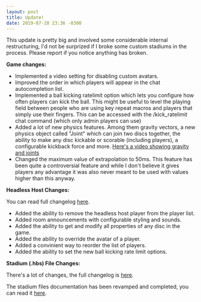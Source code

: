 ```yaml
---
layout: post
title: Update!
date: 2019-07-28 23:36 -0300
---
```

This update is pretty big and involved some considerable internal restructuring, I'd not be surprized if I broke some custom stadiums in the process. Please report if you notice anything has broken.

**Game changes:**

 * Implemented a video setting for disabling custom avatars.
 * Improved the order in which players will appear in the chat autocompletion list.
 * Implemented a ball kicking ratelimit option which lets you configure how often players can kick the ball. This might be useful to level the playing field between people who are using key repeat macros and players that simply use their fingers. This can be accessed with the /kick_ratelimit chat command (which only admin players can use)
 * Added a lot of new physics features. Among them gravity vectors, a new physics object called "Joint" which can join two discs together, the ability to make any disc kickable or scorable (including players), a configurable kickback force and more. [Here's a video showing gravity and joints](https://youtu.be/H-SAUrE0RwY)
 * Changed the maximum value of extrapolation to 50ms. This feature has been quite a controversial feature and while I don't believe it gives players any advantage it was also never meant to be used with values higher than this anyway.

**Headless Host Changes:**

You can read full changelog [here](https://github.com/haxball/haxball-issues/wiki/Headless-Host-Changelog).

 * Added the ability to remove the headless host player from the player list.
 * Added room announcements with configurable styling and sounds.
 * Added the ability to get and modify all properties of any disc in the game.
 * Added the ability to override the avatar of a player.
 * Added a convinient way to reorder the list of players.
 * Added the ability to set the new ball kicking rate limit options.

 **Stadium (.hbs) File Changes:**

 There's a lot of changes, the full changelog is [here](https://github.com/haxball/haxball-issues/wiki/Stadium-(.hbs)-File-Changelog).

 The stadium files documentation has been revamped and completed, you can read it [here](https://github.com/haxball/haxball-issues/wiki/Stadium-(.hbs)-File).